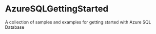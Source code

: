 # AzureSQLGettingStarted
A collection of samples and examples for getting started with Azure SQL Database
